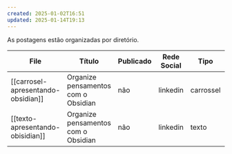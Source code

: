 ```yaml
---
created: 2025-01-02T16:51
updated: 2025-01-14T19:13
---
```


As postagens estão organizadas por diretório. 

<!-- QueryToSerialize: TABLE title as "Título", choice(posted, "sim", "não") as "Publicado", media as "Rede Social", type as "Tipo", dateformat(updated, "yyyy/MM/dd") as "Atualizado em" FROM "posts" where file.name != "README" -->
<!-- SerializedQuery: TABLE title as "Título", choice(posted, "sim", "não") as "Publicado", media as "Rede Social", type as "Tipo", dateformat(updated, "yyyy/MM/dd") as "Atualizado em" FROM "posts" where file.name != "README" -->

| File                                                                                                              | Título                              | Publicado | Rede Social | Tipo      | Atualizado em |
| ----------------------------------------------------------------------------------------------------------------- | ----------------------------------- | --------- | ----------- | --------- | ------------- |
| [[carrosel-apresentando-obsidian]] | Organize pensamentos com o Obsidian | não       | linkedin    | carrossel | 2025/01/14    |
| [[texto-apresentando-obisidian]]     | Organize pensamentos com o Obsidian | não       | linkedin    | texto     | 2025/01/14    |
<!-- SerializedQuery END -->




